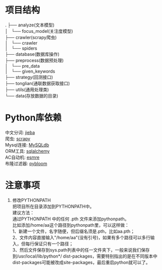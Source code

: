 # 项目结构
.
├── analyze(文本模型)  
│   └── focus_model(关注度模型)  
├── crawler(scrapy爬虫)  
│   └── crawler  
│       └── spiders  
├── database(数据库操作)  
├── preprocess(数据预处理)  
│   └── pre_data  
│       └── given_keywords  
├── strategy(回测接口)  
├── tonglian(通联数据获取接口)  
├── utils(通用处理类)  
└── data(存放数据的目录)  

# Python库依赖
中文分词: [jieba](https://github.com/fxsjy/jieba)  
爬虫: [scrapy](http://scrapy.org/)  
Mysql连接: [MySQLdb](http://mysql-python.sourceforge.net/MySQLdb.html)  
ORM工具: [sqlalchemy](http://www.sqlalchemy.org/)  
AC自动机: [esmre](https://github.com/wharris/esmre)  
布隆过滤器: [pybloom](https://github.com/jaybaird/python-bloomfilter)  

# 注意事项
1. 修改PYTHONPATH  
把项目所在目录添加到PYTHONPATH中。  
建议方法：  
通过PYTHONPATH 中的任何 .pth 文件来添加pythonpath。  
比如添加/home/aa这个路径到pythonpath里，可以这样做：  
    1、新建一个文件，名字随便，但后缀名须是.pth，比如aa.pth；  
	2、文件内容直接输入"/home/aa"(没有引号)，如果有多个路径可以多行输入，但每行保证只有一个路径；  
	3、然后文件保存到sys.path列表中的任一文件夹下，一般来说我们保存到/usr/local/lib/python*/  dist-packages，需要特别指出的是在不同版本中dist-packages可能被改成site-packages，最后重启python就可以了。  